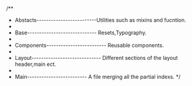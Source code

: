 /\*\*

- Abstacts-------------------------Utilities such as mixins and fucntion.
-
- Base----------------------------- Resets,Typography.
-
- Components------------------------- Reusable components.
-
- Layout----------------------------- Different sections of the layout header,main ect.
-
- Main------------------------- A file merging all the partial indexs.
  \*/
